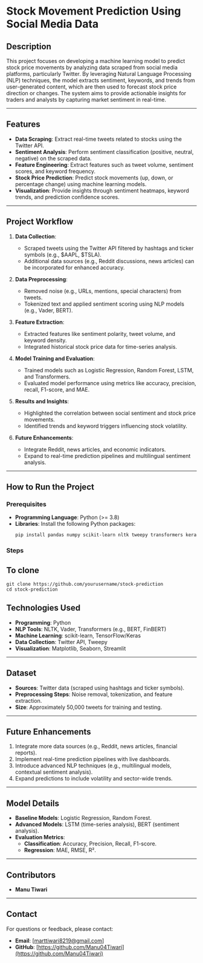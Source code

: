 # Stock Movement Prediction Using Social Media Data

## Description
This project focuses on developing a machine learning model to predict stock price movements by analyzing data scraped from social media platforms, particularly Twitter. By leveraging Natural Language Processing (NLP) techniques, the model extracts sentiment, keywords, and trends from user-generated content, which are then used to forecast stock price direction or changes. The system aims to provide actionable insights for traders and analysts by capturing market sentiment in real-time.

---

## Features
- **Data Scraping**: Extract real-time tweets related to stocks using the Twitter API.
- **Sentiment Analysis**: Perform sentiment classification (positive, neutral, negative) on the scraped data.
- **Feature Engineering**: Extract features such as tweet volume, sentiment scores, and keyword frequency.
- **Stock Price Prediction**: Predict stock movements (up, down, or percentage change) using machine learning models.
- **Visualization**: Provide insights through sentiment heatmaps, keyword trends, and prediction confidence scores.

---

## Project Workflow
1. **Data Collection**:
   - Scraped tweets using the Twitter API filtered by hashtags and ticker symbols (e.g., $AAPL, $TSLA).
   - Additional data sources (e.g., Reddit discussions, news articles) can be incorporated for enhanced accuracy.

2. **Data Preprocessing**:
   - Removed noise (e.g., URLs, mentions, special characters) from tweets.
   - Tokenized text and applied sentiment scoring using NLP models (e.g., Vader, BERT).

3. **Feature Extraction**:
   - Extracted features like sentiment polarity, tweet volume, and keyword density.
   - Integrated historical stock price data for time-series analysis.

4. **Model Training and Evaluation**:
   - Trained models such as Logistic Regression, Random Forest, LSTM, and Transformers.
   - Evaluated model performance using metrics like accuracy, precision, recall, F1-score, and MAE.

5. **Results and Insights**:
   - Highlighted the correlation between social sentiment and stock price movements.
   - Identified trends and keyword triggers influencing stock volatility.

6. **Future Enhancements**:
   - Integrate Reddit, news articles, and economic indicators.
   - Expand to real-time prediction pipelines and multilingual sentiment analysis.

---

## How to Run the Project

### Prerequisites
- **Programming Language**: Python (>= 3.8)
- **Libraries**: Install the following Python packages:
  ```bash
  pip install pandas numpy scikit-learn nltk tweepy transformers keras

 ### Steps 
 ## To clone
    git clone https://github.com/yourusername/stock-prediction
    cd stock-prediction

## Technologies Used
- **Programming**: Python
- **NLP Tools**: NLTK, Vader, Transformers (e.g., BERT, FinBERT)
- **Machine Learning**: scikit-learn, TensorFlow/Keras
- **Data Collection**: Twitter API, Tweepy
- **Visualization**: Matplotlib, Seaborn, Streamlit

---
## Dataset
- **Sources**: Twitter data (scraped using hashtags and ticker symbols).
- **Preprocessing Steps**: Noise removal, tokenization, and feature extraction.
- **Size**: Approximately 50,000 tweets for training and testing.

---

## Future Enhancements
1. Integrate more data sources (e.g., Reddit, news articles, financial reports).
2. Implement real-time prediction pipelines with live dashboards.
3. Introduce advanced NLP techniques (e.g., multilingual models, contextual sentiment analysis).
4. Expand predictions to include volatility and sector-wide trends.

---

## Model Details
- **Baseline Models**: Logistic Regression, Random Forest.
- **Advanced Models**: LSTM (time-series analysis), BERT (sentiment analysis).
- **Evaluation Metrics**:
  - **Classification**: Accuracy, Precision, Recall, F1-score.
  - **Regression**: MAE, RMSE, R².

---
## Contributors
- **Manu Tiwari**

---

## Contact
For questions or feedback, please contact:
- **Email**: [marttiwari8219@gmail.com]
- **GitHub**: [https://github.com/Manu04Tiwari](https://github.com/Manu04Tiwari)
